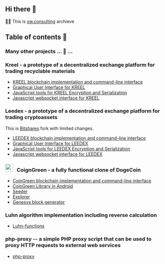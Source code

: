 ## Hi there 👋

🙋‍♀️ This is [sw.consulting](https://sw.consulting) archieve 

## Table of contents 🧙
### Many other projects ...  🍿  ... 
### Kreel - a prototype of a decentralized exchange platform for trading recyclable materials
- [KREEL blockchain implementation and command-line interface](https://github.com/sw-consulting/kreel.core)
- [Graphical User Interface for KREEL](https://github.com/sw-consulting/kreel.ui)
- [JavaScript tools for KREEL Encryption and Serialization](https://github.com/sw-consulting/kreel.js)
- [Javascript websocket interface for KREEL](https://github.com/sw-consulting/kreel.ws)
### Leedex - a prototype of a decentralized exchange platform for trading cryptoassets
This is [Bitshares](https://bitshares.org/) fork with limited changes.
- [LEEDEX blockchain implementation and command-line interface](https://github.com/sw-consulting/leedex.core)
- [Graphical User Interface for LEEDEX](https://github.com/sw-consulting/leedex.ui)
- [JavaScript tools for LEEDEX Encryption and Serialization](https://github.com/sw-consulting/leedex.js)
- [Javascript websocket interface for LEEDEX](https://github.com/sw-consulting/leedex.ws)
### <img width="25" height="25" alt="cg" src="https://github.com/user-attachments/assets/4fce2e68-d008-42bf-b1e7-c9dee045a31d"/>&nbsp;&nbsp; CoignGreen - a fully functional clone of DogeCoin
- [CoinGreen blockchain implementation and command-line interface](https://github.com/sw-consulting/coin-green.core)
- [CoinGreen Library in Android](https://github.com/sw-consulting/coin-green.wallet)
- [Seeder](https://github.com/sw-consulting/coin-green.seeder)
- [Explorer](https://github.com/sw-consulting/coin-green.explorer)
- [Genesys block generator](https://github.com/sw-consulting/coin-green.genesis)
### Luhn algorithm implementation including reverse calculation
- [Luhn-functions](https://github.com/sw-consulting/Luhn-functions)
### php-proxy -- a simple PHP proxy script that can be used to proxy HTTP requests to external web services
- [php-proxy](https://github.com/sw-consulting/php-proxy)
